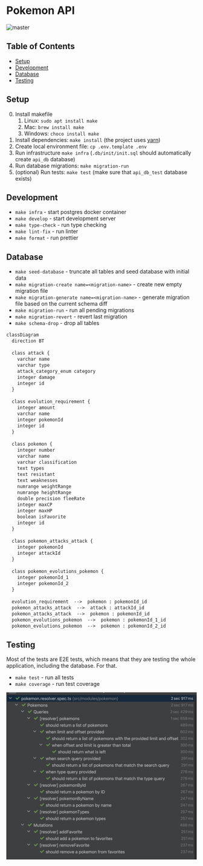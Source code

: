 # Pokemon API

![master](https://github.com/developer239/pokemon-gql/actions/workflows/api-ci.yml/badge.svg)

## Table of Contents

- [Setup](#setup)
- [Development](#development)
- [Database](#database)
- [Testing](#testing)

## Setup

0. Install makefile
   1. Linux: `sudo apt install make`
   2. Mac: `brew install make`
   3. Windows: `choco install make`
1. Install dependencies: `make install` (the project uses [yarn](https://github.com/yarnpkg))
2. Create local environment file: `cp .env.template .env`
3. Run infrastructure `make infra` (`.db/init/init.sql` should automatically create `api_db` database)
4. Run database migrations: `make migration-run`
5. (optional) Run tests: `make test` (make sure that `api_db_test` database exists)

## Development

- `make infra` - start postgres docker container
- `make develop` - start development server
- `make type-check` - run type checking
- `make lint-fix` - run linter
- `make format` - run prettier

## Database

- `make seed-database` - truncate all tables and seed database with initial data
- `make migration-create name=<migration-name>` - create new empty migration file
- `make migration-generate name=<migration-name>` - generate migration file based on the current schema diff
- `make migration-run` - run all pending migrations
- `make migration-revert` - revert last migration
- `make schema-drop` - drop all tables

```mermaid
classDiagram
  direction BT

  class attack {
    varchar name
    varchar type
    attack_category_enum category
    integer damage
    integer id
  }

  class evolution_requirement {
    integer amount
    varchar name
    integer pokemonId
    integer id
  }

  class pokemon {
    integer number
    varchar name
    varchar classification
    text types
    text resistant
    text weaknesses
    numrange weightRange
    numrange heightRange
    double precision fleeRate
    integer maxCP
    integer maxHP
    boolean isFavorite
    integer id
  }

  class pokemon_attacks_attack {
    integer pokemonId
    integer attackId
  }

  class pokemon_evolutions_pokemon {
    integer pokemonId_1
    integer pokemonId_2
  }

  evolution_requirement  -->  pokemon : pokemonId_id
  pokemon_attacks_attack  -->  attack : attackId_id
  pokemon_attacks_attack  -->  pokemon : pokemonId_id
  pokemon_evolutions_pokemon  -->  pokemon : pokemonId_1_id
  pokemon_evolutions_pokemon  -->  pokemon : pokemonId_2_id
```

## Testing

Most of the tests are E2E tests, which means that they are testing the whole application, including the database. For
that.

- `make test` - run all tests
- `make coverage` - run test coverage

![tests-preview](./tests-preview.png)
